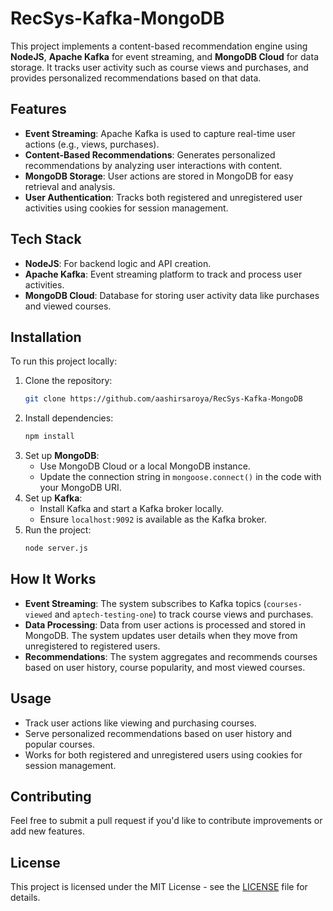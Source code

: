 # **RecSys-Kafka-MongoDB**

This project implements a content-based recommendation engine using **NodeJS**, **Apache Kafka** for event streaming, and **MongoDB Cloud** for data storage. It tracks user activity such as course views and purchases, and provides personalized recommendations based on that data.

## **Features**
- **Event Streaming**: Apache Kafka is used to capture real-time user actions (e.g., views, purchases).
- **Content-Based Recommendations**: Generates personalized recommendations by analyzing user interactions with content.
- **MongoDB Storage**: User actions are stored in MongoDB for easy retrieval and analysis.
- **User Authentication**: Tracks both registered and unregistered user activities using cookies for session management.

## **Tech Stack**
- **NodeJS**: For backend logic and API creation.
- **Apache Kafka**: Event streaming platform to track and process user activities.
- **MongoDB Cloud**: Database for storing user activity data like purchases and viewed courses.

## **Installation**

To run this project locally:

1. Clone the repository:
    ```bash
    git clone https://github.com/aashirsaroya/RecSys-Kafka-MongoDB
    ```
2. Install dependencies:
    ```bash
    npm install
    ```
3. Set up **MongoDB**:
    - Use MongoDB Cloud or a local MongoDB instance.
    - Update the connection string in `mongoose.connect()` in the code with your MongoDB URI.
4. Set up **Kafka**:
    - Install Kafka and start a Kafka broker locally.
    - Ensure `localhost:9092` is available as the Kafka broker.
5. Run the project:
    ```bash
    node server.js
    ```

## **How It Works**
- **Event Streaming**: The system subscribes to Kafka topics (`courses-viewed` and `aptech-testing-one`) to track course views and purchases.
- **Data Processing**: Data from user actions is processed and stored in MongoDB. The system updates user details when they move from unregistered to registered users.
- **Recommendations**: The system aggregates and recommends courses based on user history, course popularity, and most viewed courses.

## **Usage**
- Track user actions like viewing and purchasing courses.
- Serve personalized recommendations based on user history and popular courses.
- Works for both registered and unregistered users using cookies for session management.

## **Contributing**
Feel free to submit a pull request if you'd like to contribute improvements or add new features.

## **License**
This project is licensed under the MIT License - see the [LICENSE](LICENSE) file for details.
